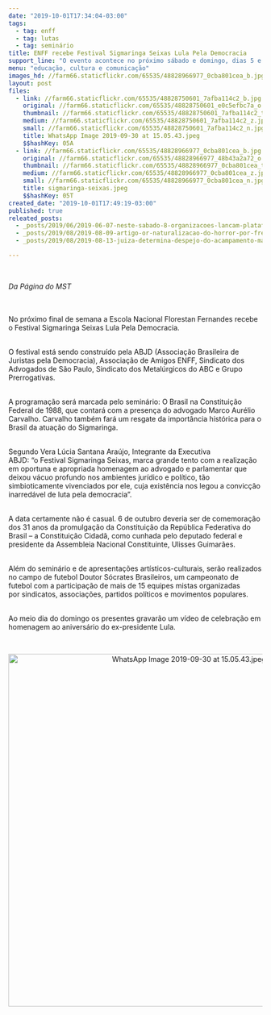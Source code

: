 ```yaml
---
date: "2019-10-01T17:34:04-03:00"
tags:
  - tag: enff
  - tag: lutas
  - tag: seminário
title: ENFF recebe Festival Sigmaringa Seixas Lula Pela Democracia
support_line: "O evento acontece no próximo sábado e domingo, dias 5 e 6 de outubro"
menu: "educação, cultura e comunicação"
images_hd: //farm66.staticflickr.com/65535/48828966977_0cba801cea_b.jpg
layout: post
files:
  - link: //farm66.staticflickr.com/65535/48828750601_7afba114c2_b.jpg
    original: //farm66.staticflickr.com/65535/48828750601_e0c5efbc7a_o.jpg
    thumbnail: //farm66.staticflickr.com/65535/48828750601_7afba114c2_t.jpg
    medium: //farm66.staticflickr.com/65535/48828750601_7afba114c2_z.jpg
    small: //farm66.staticflickr.com/65535/48828750601_7afba114c2_n.jpg
    title: WhatsApp Image 2019-09-30 at 15.05.43.jpeg
    $$hashKey: 05A
  - link: //farm66.staticflickr.com/65535/48828966977_0cba801cea_b.jpg
    original: //farm66.staticflickr.com/65535/48828966977_48b43a2a72_o.jpg
    thumbnail: //farm66.staticflickr.com/65535/48828966977_0cba801cea_t.jpg
    medium: //farm66.staticflickr.com/65535/48828966977_0cba801cea_z.jpg
    small: //farm66.staticflickr.com/65535/48828966977_0cba801cea_n.jpg
    title: sigmaringa-seixas.jpeg
    $$hashKey: 05T
created_date: "2019-10-01T17:49:19-03:00"
published: true
releated_posts:
  - _posts/2019/06/2019-06-07-neste-sabado-8-organizacoes-lancam-plataforma-unitaria-em-defesa-da-soberania-nacional-e-dos-bens-da-natureza.md
  - _posts/2019/08/2019-08-09-artigo-or-naturalizacao-do-horror-por-frei-betto.md
  - _posts/2019/08/2019-08-13-juiza-determina-despejo-do-acampamento-marielle-vive-em-valinhos.md

---
```

<p>&nbsp;</p>

<p><em>Da P&aacute;gina do MST&nbsp;</em></p>

<p><br />
<br />
No pr&oacute;ximo final de semana a Escola Nacional Florestan Fernandes recebe o Festival Sigmaringa Seixas Lula Pela Democracia.</p>

<p><br />
O festival est&aacute; sendo constru&iacute;do pela ABJD (Associa&ccedil;&atilde;o Brasileira de Juristas pela Democracia), Associa&ccedil;&atilde;o de Amigos ENFF, Sindicato dos Advogados de S&atilde;o Paulo, Sindicato dos Metal&uacute;rgicos do ABC e Grupo Prerrogativas.</p>

<p><br />
A&nbsp;programa&ccedil;&atilde;o&nbsp;ser&aacute; marcada pelo semin&aacute;rio: O Brasil na Constitui&ccedil;&atilde;o Federal de 1988, que contar&aacute; com a presen&ccedil;a do advogado Marco Aur&eacute;lio Carvalho. Carvalho tamb&eacute;m far&aacute;&nbsp;um resgate da import&acirc;ncia hist&oacute;rica para o Brasil da atua&ccedil;&atilde;o do Sigmaringa.</p>

<p><br />
Segundo Vera L&uacute;cia Santana Ara&uacute;jo, Integrante da Executiva ABJD:&nbsp;&ldquo;o&nbsp;Festival Sigmaringa Seixas, marca grande tento com a realiza&ccedil;&atilde;o em oportuna e apropriada homenagem ao advogado e parlamentar que deixou v&aacute;cuo profundo nos ambientes jur&iacute;dico e pol&iacute;tico, t&atilde;o simbioticamente vivenciados por ele, cuja exist&ecirc;ncia nos legou a convic&ccedil;&atilde;o inarred&aacute;vel de luta pela democracia&rdquo;.</p>

<p><br />
A data certamente n&atilde;o &eacute; casual. 6 de outubro deveria ser de comemora&ccedil;&atilde;o dos 31 anos da promulga&ccedil;&atilde;o da Constitui&ccedil;&atilde;o da Rep&uacute;blica Federativa do Brasil &ndash; a Constitui&ccedil;&atilde;o Cidad&atilde;, como cunhada pelo deputado federal e presidente da Assembleia Nacional Constituinte,&nbsp;Ulisses Guimar&atilde;es.</p>

<p><br />
Al&eacute;m do semin&aacute;rio e de apresenta&ccedil;&otilde;es art&iacute;sticos-culturais,&nbsp;ser&atilde;o realizados no&nbsp;campo de&nbsp;futebol Doutor&nbsp;S&oacute;crates Brasileiros,&nbsp;um campeonato de futebol com a participa&ccedil;&atilde;o de mais de 15 equipes mistas organizadas por&nbsp;sindicatos, associa&ccedil;&otilde;es, partidos pol&iacute;ticos e movimentos populares.</p>

<p><br />
Ao meio dia do domingo os presentes gravar&atilde;o um v&iacute;deo de celebra&ccedil;&atilde;o em homenagem ao anivers&aacute;rio do ex-presidente Lula.</p>

<p>&nbsp;</p>

<p style="text-align:center"><img alt="WhatsApp Image 2019-09-30 at 15.05.43.jpeg" height="700" src="//farm66.staticflickr.com/65535/48828750601_7afba114c2_b.jpg" width="700" /></p>
